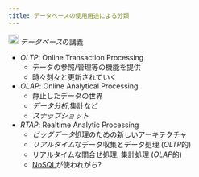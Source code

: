 ```yaml
---
title: データベースの使用用途による分類
---
```


<img src='https://scrapbox.io/api/pages/blu3mo-public/情報科学の達人/icon' alt='情報科学の達人.icon' height="19.5"/> *データベース*の講義

* *OLTP*: Online Transaction Processing
  * データの参照/管理等の機能を提供
  * 時々刻々と更新されていく
* *OLAP*: Online Analytical Processing
  * 静止したデータの世界
  * *データ分析*,集計など
  * *スナップショット*
* *RTAP*: Realtime Analytic Processing
  * *ビッグデータ*処理のための新しいアーキテクチャ
  * *リアルタイム*なデータ収集とデータ処理 (*OLTP*的)
  * リアルタイムな問合せ処理, 集計処理 (*OLAP*的)
  * [NoSQL](NoSQL.md)が使われがち?
